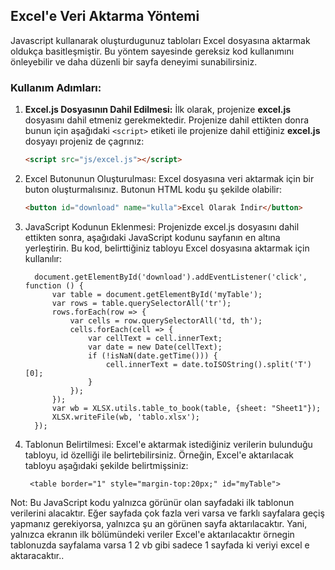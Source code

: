## Excel'e Veri Aktarma Yöntemi

Javascript kullanarak oluşturdugunuz tabloları Excel dosyasına aktarmak oldukça basitleşmiştir. Bu yöntem sayesinde gereksiz kod kullanımını önleyebilir ve daha düzenli bir sayfa deneyimi sunabilirsiniz.

### Kullanım Adımları:

1. **Excel.js Dosyasının Dahil Edilmesi:**
   İlk olarak, projenize **excel.js** dosyasını dahil etmeniz gerekmektedir. Projenize dahil ettikten donra bunun için aşağıdaki `<script>` etiketi ile projenize dahil ettiğiniz **excel.js** dosyayı projeniz de çagrınız:
   ```html
   <script src="js/excel.js"></script>

2. Excel Butonunun Oluşturulması: Excel dosyasına veri aktarmak için bir buton oluşturmalısınız. Butonun HTML kodu şu şekilde olabilir:
    ```html
    <button id="download" name="kulla">Excel Olarak İndir</button>

3. JavaScript Kodunun Eklenmesi: Projenizde excel.js dosyasını dahil ettikten sonra, aşağıdaki JavaScript kodunu sayfanın en altına yerleştirin. Bu kod, belirttiğiniz tabloyu Excel dosyasına aktarmak için kullanılır:

         document.getElementById('download').addEventListener('click', function () {
             var table = document.getElementById('myTable');    
             var rows = table.querySelectorAll('tr');
             rows.forEach(row => {
                 var cells = row.querySelectorAll('td, th');
                 cells.forEach(cell => {
                     var cellText = cell.innerText;
                     var date = new Date(cellText);            
                     if (!isNaN(date.getTime())) {
                         cell.innerText = date.toISOString().split('T')[0];
                     }
                 });
             });
             var wb = XLSX.utils.table_to_book(table, {sheet: "Sheet1"});
             XLSX.writeFile(wb, 'tablo.xlsx');
         });


4. Tablonun Belirtilmesi: Excel'e aktarmak istediğiniz verilerin bulunduğu tabloyu, id özelliği ile belirtebilirsiniz. Örneğin, Excel'e aktarılacak tabloyu aşağıdaki şekilde belirtmişsiniz:
 
        <table border="1" style="margin-top:20px;" id="myTable">


 Not:
    Bu JavaScript kodu yalnızca görünür olan sayfadaki ilk tablonun verilerini alacaktır. Eğer sayfada çok fazla veri varsa ve farklı sayfalara geçiş yapmanız gerekiyorsa, yalnızca şu an görünen sayfa aktarılacaktır. Yani, yalnızca ekranın ilk bölümündeki veriler Excel'e aktarılacaktır örnegin tablonuzda sayfalama varsa 1 2 vb gibi sadece 1 sayfada ki veriyi excel e aktaracaktır..


